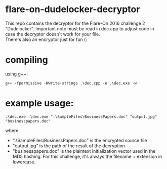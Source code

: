 # flare-on-dudelocker-decryptor
This repo contains the decryptor for the Flare-On 2016 challenge 2 "Dudelocker". Important note must be read in dec.cpp to adjust code in case the decryptor doesn't work for your file.
<br>There's also an encryptor just for fun (:

# compiling
using g++:
```console
g++ -fpermissive -Wwrite-strings .\dec.cpp -o .\dec.exe -w
```

# example usage:
```console
.\dec.exe .\dec.exe ".\SampleFiles\BusinessPapers.doc" "output.jpg" "businesspapers.doc"
```
where 
- ".\SampleFiles\BusinessPapers.doc" is the encrypted source file
- "output.jpg" is the path of the result of the decryption 
- "businesspapers.doc" is the plaintext initialization vector used in the MD5 hashing. For this challenge, it's always the filename + extension in lowercase.
